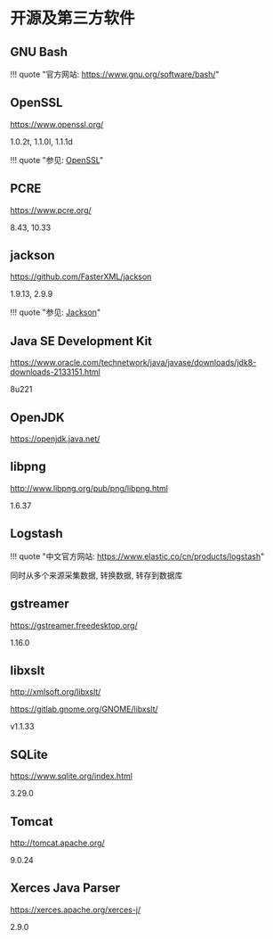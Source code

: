 # 开源及第三方软件

## GNU Bash

!!! quote "官方网站: <https://www.gnu.org/software/bash/>"

## OpenSSL

https://www.openssl.org/

1.0.2t, 1.1.0l, 1.1.1d

!!! quote "参见: [OpenSSL](../OpenSSL/)"

## PCRE

https://www.pcre.org/

8.43, 10.33

## jackson

https://github.com/FasterXML/jackson

1.9.13, 2.9.9

!!! quote "参见: [Jackson](../../coding/java/Jackson/)"

## Java SE Development Kit

https://www.oracle.com/technetwork/java/javase/downloads/jdk8-downloads-2133151.html

8u221

## OpenJDK

https://openjdk.java.net/

## libpng

http://www.libpng.org/pub/png/libpng.html

1.6.37

## Logstash

!!! quote "中文官方网站: <https://www.elastic.co/cn/products/logstash>"

同时从多个来源采集数据, 转换数据, 转存到数据库


## gstreamer

https://gstreamer.freedesktop.org/

1.16.0

## libxslt

http://xmlsoft.org/libxslt/

https://gitlab.gnome.org/GNOME/libxslt/

v1.1.33

## SQLite

https://www.sqlite.org/index.html

3.29.0

## Tomcat

http://tomcat.apache.org/

9.0.24

## Xerces Java Parser

https://xerces.apache.org/xerces-j/

2.9.0
